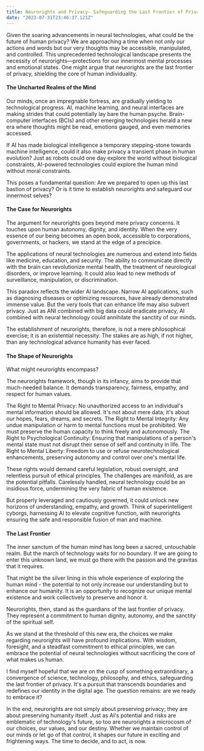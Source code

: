 ```yaml
---
title: Neurorights and Privacy- Safeguarding the Last Frontier of Privacy
date: "2023-07-31T23:46:37.121Z"
---
```


Given the soaring advancements in neural technologies, what could be the future of human privacy? We are approaching a time when not only our actions and words but our very thoughts may be accessible, manipulated, and controlled. This unprecedented technological landscape presents the necessity of neurorights—protections for our innermost mental processes and emotional states. One might argue that neurorights are the last frontier of privacy, shielding the core of human individuality.



#### The Uncharted Realms of the Mind


Our minds, once an impregnable fortress, are gradually yielding to technological progress. AI, machine learning, and neural interfaces are making strides that could potentially lay bare the human psyche. Brain-computer interfaces (BCIs) and other emerging technologies herald a new era where thoughts might be read, emotions gauged, and even memories accessed.

If AI has made biological intelligence a temporary stepping-stone towards machine intelligence, could it also make privacy a transient phase in human evolution? Just as robots could one day explore the world without biological constraints, AI-powered technologies could explore the human mind without moral constraints.

This poses a fundamental question: Are we prepared to open up this last bastion of privacy? Or is it time to establish neurorights and safeguard our innermost selves?



#### The Case for Neurorights



The argument for neurorights goes beyond mere privacy concerns. It touches upon human autonomy, dignity, and identity. When the very essence of our being becomes an open book, accessible to corporations, governments, or hackers, we stand at the edge of a precipice.

The applications of neural technologies are numerous and extend into fields like medicine, education, and security. The ability to communicate directly with the brain can revolutionize mental health, the treatment of neurological disorders, or improve learning. It could also lead to new methods of surveillance, manipulation, or discrimination.



This paradox reflects the wider AI landscape. Narrow AI applications, such as diagnosing diseases or optimizing resources, have already demonstrated immense value. But the very tools that can enhance life may also subvert privacy. Just as ANI combined with big data could eradicate privacy, AI combined with neural technology could annihilate the sanctity of our minds.

The establishment of neurorights, therefore, is not a mere philosophical exercise; it is an existential necessity. The stakes are as high, if not higher, than any technological advance humanity has ever faced.



#### The Shape of Neurorights


What might neurorights encompass?

The neurorights framework, though in its infancy, aims to provide that much-needed balance. It demands transparency, fairness, empathy, and respect for human values.

The Right to Mental Privacy: No unauthorized access to an individual's mental information should be allowed. It's not about mere data; it's about our hopes, fears, dreams, and secrets. The Right to Mental Integrity: Any undue manipulation or harm to mental functions must be prohibited. We must preserve the human capacity to think freely and autonomously. The Right to Psychological Continuity: Ensuring that manipulations of a person's mental state must not disrupt their sense of self and continuity in life. The Right to Mental Liberty: Freedom to use or refuse neurotechnological enhancements, preserving autonomy and control over one's mental life.

These rights would demand careful legislation, robust oversight, and relentless pursuit of ethical principles. The challenges are manifold, as are the potential pitfalls. Carelessly handled, neural technology could be an insidious force, undermining the very fabric of human existence.

But properly leveraged and cautiously governed, it could unlock new horizons of understanding, empathy, and growth. Think of superintelligent cyborgs, harnessing AI to elevate cognitive function, with neurorights ensuring the safe and responsible fusion of man and machine.



#### The Last Frontier


The inner sanctum of the human mind has long been a sacred, untouchable realm. But the march of technology waits for no boundary. If we are going to enter this unknown land, we must go there with the passion and the gravitas that it requires.

That might be the silver lining in this whole experience of exploring the human mind - the potential to not only increase our understanding but to enhance our humanity. It is an opportunity to recognize our unique mental existence and work collectively to preserve and honor it.

Neurorights, then, stand as the guardians of the last frontier of privacy. They represent a commitment to human dignity, autonomy, and the sanctity of the spiritual self.

As we stand at the threshold of this new era, the choices we make regarding neurorights will have profound implications. With wisdom, foresight, and a steadfast commitment to ethical principles, we can embrace the potential of neural technologies without sacrificing the core of what makes us human.

I find myself hopeful that we are on the cusp of something extraordinary, a convergence of science, technology, philosophy, and ethics, safeguarding the last frontier of privacy. It's a pursuit that transcends boundaries and redefines our identity in the digital age. The question remains: are we ready to embrace it?

In the end, neurorights are not simply about preserving privacy; they are about preserving humanity itself. Just as AI's potential and risks are emblematic of technology's future, so too are neurorights a microcosm of our choices, our values, and our destiny. Whether we maintain control of our minds or let go of that control, it shapes our future in exciting and frightening ways. The time to decide, and to act, is now.
